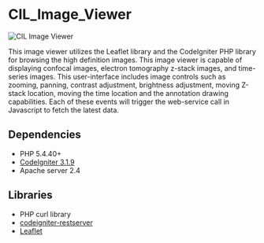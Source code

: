 # CIL_Image_Viewer

![CIL Image Viewer](https://spirilli.crbs.ucsd.edu/images/cil_image_viewer_demo.JPG)

This image viewer utilizes the Leaflet library and the CodeIgniter PHP library for browsing the high definition images.
This image viewer is capable of displaying confocal images, electron tomography z-stack images, and time-series images. 
This user-interface includes image controls such as zooming, panning, contrast adjustment, brightness adjustment, moving 
Z-stack location, moving the time location and the annotation drawing capabilities. Each of these events will trigger 
the web-service call in Javascript to fetch the latest data.


## Dependencies
* PHP 5.4.40+
* [CodeIgniter 3.1.9](https://www.codeigniter.com/)
* Apache server 2.4


## Libraries
* PHP curl library
* [codeigniter-restserver](https://github.com/chriskacerguis/codeigniter-restserver)
* [Leaflet](https://leafletjs.com/)
